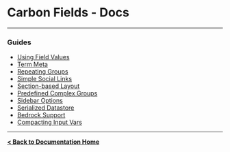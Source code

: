 Carbon Fields - Docs
====================

---

### Guides

* [Using Field Values](https://github.com/htmlburger/carbon-fields-docs/tree/master/documentation/1-using-field-values.md)
* [Term Meta](https://github.com/htmlburger/carbon-fields-docs/tree/master/documentation/2-term-meta.md)
* [Repeating Groups](https://github.com/htmlburger/carbon-fields-docs/tree/master/documentation/3-repeating-groups.md)
* [Simple Social Links](https://github.com/htmlburger/carbon-fields-docs/tree/master/documentation/1-guides/5-simple-social-links.md)
* [Section-based Layout](https://github.com/htmlburger/carbon-fields-docs/tree/master/documentation/10-section-layout.md)
* [Predefined Complex Groups](https://github.com/htmlburger/carbon-fields-docs/tree/master/documentation/20-predefined-complex-groups.md)
* [Sidebar Options](https://github.com/htmlburger/carbon-fields-docs/tree/master/documentation/1-guides/30-sidebar-options.md)
* [Serialized Datastore](https://github.com/htmlburger/carbon-fields-docs/tree/master/documentation/50-serialized-datastore.md)
* [Bedrock Support](https://github.com/htmlburger/carbon-fields-docs/tree/master/documentation/60-bedrock-support.md)
* [Compacting Input Vars](https://github.com/htmlburger/carbon-fields-docs/tree/master/documentation/70-compacting-input-vars.md)

---

**[< Back to Documentation Home](https://github.com/htmlburger/carbon-fields-docs/tree/master/documentation)**
